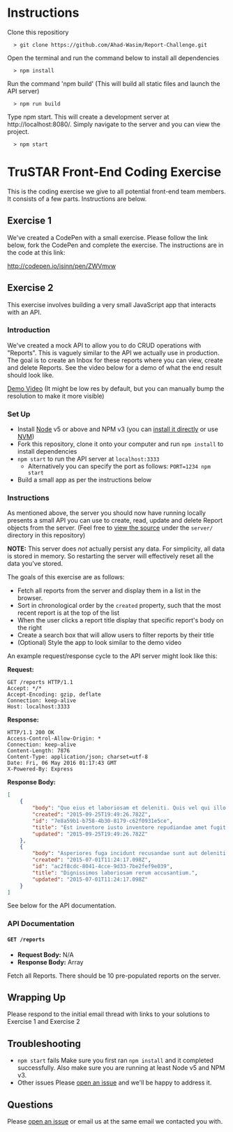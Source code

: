 # Instructions

Clone this repositiory

```
  > git clone https://github.com/Ahad-Wasim/Report-Challenge.git

```


Open the terminal and run the command below to install all dependencies

```
  > npm install

```


Run the command 'npm build' (This will build all static files and launch the API server)

```
  > npm run build

```

Type npm start. This will create a development server at http://localhost:8080/. Simply navigate to the server and you can view the project.

```
  > npm start

```








# TruSTAR Front-End Coding Exercise

This is the coding exercise we give to all potential front-end team members. It consists of a few parts. Instructions are below.

## Exercise 1

We've created a CodePen with a small exercise. Please follow the link below, fork the CodePen and complete the exercise. The instructions are in the code at this link:

http://codepen.io/isinn/pen/ZWVmvw

## Exercise 2

This exercise involves building a very small JavaScript app that interacts with an API.

### Introduction

We've created a mock API to allow you to do CRUD operations with "Reports". This is vaguely similar to the API we actually use in production. The goal is to create an Inbox for these reports where you can view, create and delete Reports. See the video below for a demo of what the end result should look like.

<a href='https://content.jwplatform.com/players/hcObtPsW-yJBou2M5.html' target='_blank'>Demo Video</a>
(It might be low res by default, but you can manually bump the resolution to make it more visible)

### Set Up

* Install [Node][] v5 or above and NPM v3 (you can [install it directly][Node] or use [NVM][])
* Fork this repository, clone it onto your computer and run `npm install` to install dependencies
* `npm start` to run the API server at `localhost:3333`
  * Alternatively you can specify the port as follows: `PORT=1234 npm start`
* Build a small app as per the instructions below

[Node]:https://nodejs.org/
[NVM]:https://github.com/creationix/nvm

### Instructions

As mentioned above, the server you should now have running locally presents a small API you can use to create, read, update and delete Report objects from the server. (Feel free to [view the source][server] under the `server/` directory in this repository)

[server]: https://github.com/trustar/front-end-coding-excercise/tree/master/server

**NOTE:** This server does _not_ actually persist any data. For simplicity, all data is stored in memory. So restarting the server will effectively reset all the data you've stored.

The goals of this exercise are as follows:

* Fetch all reports from the server and display them in a list in the browser.
* Sort in chronological order by the `created` property, such that the most recent report is at the top of the list
* When the user clicks a report title display that specific report's body on the right
* Create a search box that will allow users to filter reports by their title
* (Optional) Style the app to look similar to the demo video

An example request/response cycle to the API server might look like this:

**Request:**

```
GET /reports HTTP/1.1
Accept: */*
Accept-Encoding: gzip, deflate
Connection: keep-alive
Host: localhost:3333
```

**Response:**

```
HTTP/1.1 200 OK
Access-Control-Allow-Origin: *
Connection: keep-alive
Content-Length: 7876
Content-Type: application/json; charset=utf-8
Date: Fri, 06 May 2016 01:17:43 GMT
X-Powered-By: Express
```

**Response Body:**

```json
[
    {
        "body": "Quo eius et laboriosam et deleniti. Quis vel qui illo maiores modi. Molestiae blanditiis quo quia ipsa officia deleniti. Enim modi ratione porro dolorem eum.\n \rRatione iste placeat perspiciatis. Laudantium magni ea ullam quae culpa. Quidem unde maiores reiciendis rerum provident sed. Voluptatibus saepe ullam debitis iure. Ex tempora laboriosam quo in. Aut maiores commodi quos omnis tempora.\n \rIpsam laborum modi sint eos culpa tempora. Rerum velit illo tempora eaque recusandae. Magnam architecto nulla vel harum vel perferendis animi.",
        "created": "2015-09-25T19:49:26.782Z",
        "id": "7e8a59b1-b758-4b30-8179-c62f0931e5ce",
        "title": "Est inventore iusto inventore repudiandae amet fugit eaque minus.",
        "updated": "2015-09-25T19:49:26.782Z"
    },
    {
        "body": "Asperiores fuga incidunt recusandae sunt aut deleniti omnis qui eveniet. Unde voluptatum animi repudiandae excepturi consequatur iste asperiores. Id est laborum eveniet velit nemo adipisci.\n \rEaque illum pariatur vel nam cum voluptatum vel laboriosam. Ipsam at ut commodi blanditiis doloremque quia ut et. Repudiandae velit magnam ad ratione quo molestiae tempore. Consectetur perspiciatis eaque. Sit quidem pariatur similique cumque.\n \rRepellat impedit rerum quia ipsam excepturi dolore autem alias asperiores. Quae sint et consequatur et. Quasi omnis corporis laboriosam beatae et rerum deserunt et.",
        "created": "2015-07-01T11:24:17.098Z",
        "id": "ac2f8cdc-8041-4cce-9d33-7be2fef9e039",
        "title": "Dignissimos laboriosam rerum accusantium.",
        "updated": "2015-07-01T11:24:17.098Z"
    }
]
```

See below for the API documentation.

### API Documentation

#### `GET /reports`

* **Request Body:** N/A
* **Response Body:** Array

Fetch all Reports. There should be 10 pre-populated reports on the server.

## Wrapping Up

Please respond to the initial email thread with links to your solutions to Exercise 1 and Exercise 2

## Troubleshooting

* `npm start` fails
  Make sure you first ran `npm install` and it completed successfully. Also make sure you are running at least Node v5 and NPM v3.
* Other issues
  Please [open an issue][] and we'll be happy to address it.

[open an issue]: https://github.com/trustar/front-end-coding-excercise/issues/new

## Questions

Please [open an issue][] or email us at the same email we contacted you with.
